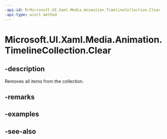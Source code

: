 ```yaml
---
-api-id: M:Microsoft.UI.Xaml.Media.Animation.TimelineCollection.Clear
-api-type: winrt method
---
```


<!-- Method syntax
public void Clear()
-->

# Microsoft.UI.Xaml.Media.Animation.TimelineCollection.Clear

## -description
Removes all items from the collection.

## -remarks


## -examples

## -see-also
